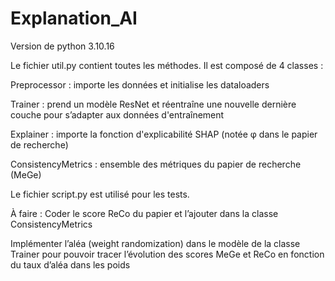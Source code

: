 # Explanation_AI

Version de python 3.10.16

Le fichier util.py contient toutes les méthodes.
Il est composé de 4 classes :

Preprocessor : importe les données et initialise les dataloaders

Trainer : prend un modèle ResNet et réentraîne une nouvelle dernière couche pour s’adapter aux données d'entraînement

Explainer : importe la fonction d'explicabilité SHAP (notée φ dans le papier de recherche)

ConsistencyMetrics : ensemble des métriques du papier de recherche (MeGe)

Le fichier script.py est utilisé pour les tests.

À faire :
Coder le score ReCo du papier et l’ajouter dans la classe ConsistencyMetrics

Implémenter l’aléa (weight randomization) dans le modèle de la classe Trainer pour pouvoir tracer l’évolution des scores MeGe et ReCo en fonction du taux d’aléa dans les poids

